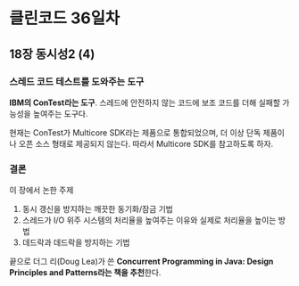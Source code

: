 # 클린코드 36일차

## 18장 동시성2 (4)


### 스레드 코드 테스트를 도와주는 도구
**IBM의 ConTest라는 도구**. 스레드에 안전하지 않는 코드에 보조 코드를 더해 실패할 가능성을 높여주는 도구다.

현재는 ConTest가 Multicore SDK라는 제품으로 통합되었으며, 더 이상 단독 제품이나 오픈 소스 형태로 제공되지 않는다. 따라서 Multicore SDK를 참고하도록 하자.

### 결론
이 장에서 논한 주제
1. 동시 갱신을 방지하는 깨끗한 동기화/잠금 기법
2. 스레드가 I/O 위주 시스템의 처리율을 높여주는 이유와 실제로 처리율을 높이는 방법
3. 데드락과 데드락을 방지하는 기법

끝으로 더그 리(Doug Lea)가 쓴 **Concurrent Programming in Java: Design Principles and Patterns라는 책을 추천**한다.
